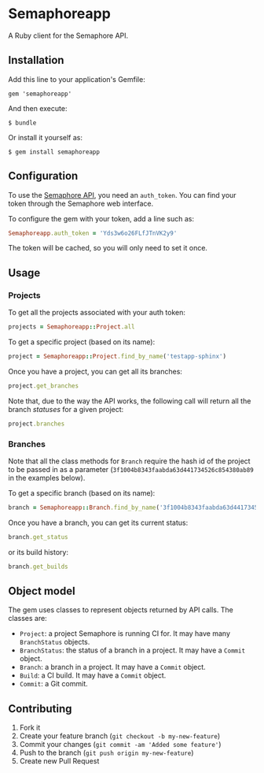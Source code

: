 # Semaphoreapp

A Ruby client for the Semaphore API.

## Installation

Add this line to your application's Gemfile:

    gem 'semaphoreapp'

And then execute:

    $ bundle

Or install it yourself as:

    $ gem install semaphoreapp

## Configuration

To use the [Semaphore API](http://docs.semaphoreapp.com/api), you need an `auth_token`. You can find your token through the Semaphore web interface.

To configure the gem with your token, add a line such as:

```ruby
Semaphoreapp.auth_token = 'Yds3w6o26FLfJTnVK2y9'
```

The token will be cached, so you will only need to set it once.

## Usage

### Projects

To get all the projects associated with your auth token:

```ruby
projects = Semaphoreapp::Project.all
```

To get a specific project (based on its name):

```ruby
project = Semaphoreapp::Project.find_by_name('testapp-sphinx')
```

Once you have a project, you can get all its branches:

```ruby
project.get_branches
```

Note that, due to the way the API works, the following call will return all the branch *statuses* for a given project:

```ruby
project.branches
```

### Branches

Note that all the class methods for `Branch` require the hash id of the project to be passed in as a parameter (`3f1004b8343faabda63d441734526c854380ab89` in the examples below).

To get a specific branch (based on its name):

```ruby
branch = Semaphoreapp::Branch.find_by_name('3f1004b8343faabda63d441734526c854380ab89', 'testapp-sphinx')
```

Once you have a branch, you can get its current status:

```ruby
branch.get_status
```

or its build history:

```ruby
branch.get_builds
```

## Object model

The gem uses classes to represent objects returned by API calls. The classes are:

* `Project`: a project Semaphore is running CI for. It may have many `BranchStatus` objects.
* `BranchStatus`: the status of a branch in a project. It may have a `Commit` object.
* `Branch`: a branch in a project. It may have a `Commit` object.
* `Build`: a CI build. It may have a `Commit` object.
* `Commit`: a Git commit.

## Contributing

1. Fork it
2. Create your feature branch (`git checkout -b my-new-feature`)
3. Commit your changes (`git commit -am 'Added some feature'`)
4. Push to the branch (`git push origin my-new-feature`)
5. Create new Pull Request
